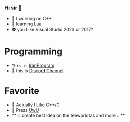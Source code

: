 ### Hi sir 👋


- 🔭 I  working on C++
- 🌱  learning Lua
- 👽 you Like Visual Studio 2023 or 2017? 


# Programming 
 - `This is` [IranProgram](https://c++iran.com)
- 💠 this is [Discord Channel](https://discord.gg/guardhost)

# Favorite 

- 🧲 Actually I Like C++/C
- 🔰  Press [UwU](https://gogoli.ir) 
- ** 💡 create best idea on the teeworldtas and more ..  **

